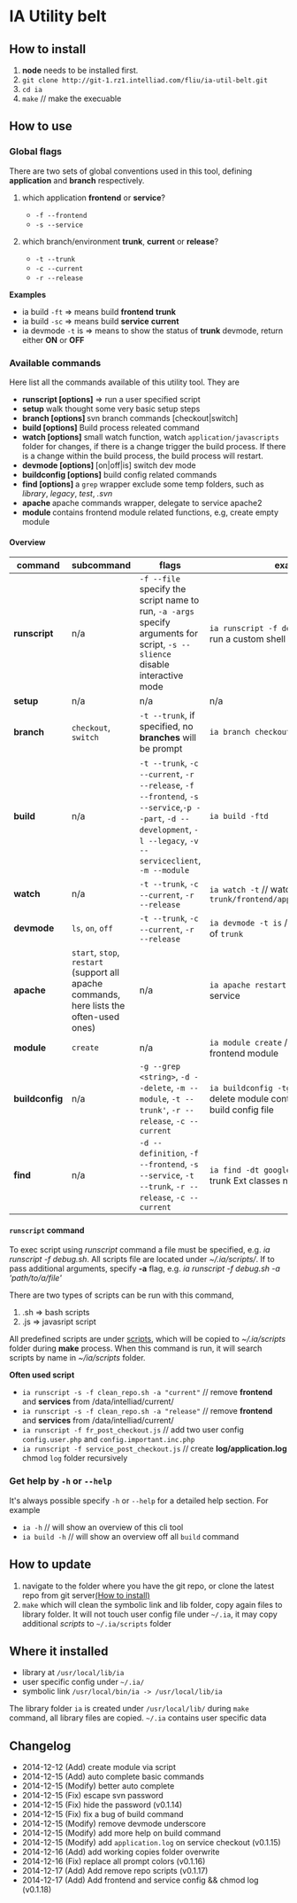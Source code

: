# IA Utility belt

## How to install

1. **node** needs to be installed first.
2. `git clone http://git-1.rz1.intelliad.com/fliu/ia-util-belt.git`
3. `cd ia`
4. `make` // make the execuable

## How to use

### Global flags

There are two sets of global conventions used in this tool, defining **application** and **branch** respectively.

1. which application **frontend** or **service**?

    * `-f --frontend`
    * `-s --service`


2. which branch/environment **trunk**, **current** or **release**?

    * `-t --trunk`
    * `-c --current`
    * `-r --release`

**Examples**

* ia build `-ft` => means build **frontend** **trunk**
* ia build `-sc` => means build **service** **current**
* ia devmode `-t` is => means to show the status of **trunk** devmode, return either **ON** or **OFF**

### Available commands

Here list all the commands available of this utility tool. They are

*   **runscript [options]**       =>    run a user specified script
*   **setup**                     walk thought some very basic setup steps
*   **branch [options] <cmd>**    svn branch commands [checkout|switch]
*   **build [options]**           Build process releated command
*   **watch [options]**           small watch function, watch `application/javascripts` folder for changes, if there is a change
trigger the build process. If there is a change within the build process, the build process will restart.
*   **devmode [options] <cmd>**   [on|off|is] switch dev mode
*   **buildconfig [options]**     build config related commands
*   **find [options] <pattern>**  a `grep` wrapper exclude some temp folders, such as *library*, *legacy*, *test*, *.svn*
*   **apache <cmd>**              apache commands wrapper, delegate to service apache2
*   **module <cmd>**              contains frontend module related functions, e.g, create empty module

#### Overview

| command | subcommand | flags  | examples |
| -------- | -------- | ------- | --------- |
| **runscript**     | n/a   |  `-f --file` specify the script name to run, `-a -args` specify arguments for script, `-s --slience` disable interactive mode | `ia runscript -f dev_dependency.sh` // run a custom shell script |
| **setup**         | n/a  |  n/a    | n/a |
| **branch**        | `checkout`, `switch` | `-t --trunk`, if specified, no **branches** will be prompt | `ia branch checkout --trunk` |
| **build**         | n/a | `-t --trunk`, `-c --current`, `-r --release`, `-f --frontend`, `-s --service`,`-p --part`, `-d --development`, `-l --legacy`, `-v --serviceclient`, `-m --module` | `ia build -ftd` |
| **watch**         | n/a  |`-t --trunk`, `-c --current`, `-r --release` | `ia watch -t` // watch for `trunk/frontend/application/javascripts` |
| **devmode**       | `ls`, `on`, `off`  |`-t --trunk`, `-c --current`, `-r --release` | `ia devmode -t is` // check the devmode of `trunk`|
| **apache**        | `start`, `stop`, `restart` (support all apache commands, here lists the often-used ones)|n/a| `ia apache restart` // restart apache2 service|
| **module**        | `create` | n/a | `ia module create` // create empty frontend module|
| **buildconfig**   | n/a | `-g --grep <string>`, `-d --delete`, `-m --module`, `-t --trunk'`, `-r --release`, `-c --current` | `ia buildconfig -tgd google` // prompt to delete module contains name *google* in build config file|
| **find**          | n/a | `-d --definition`, `-f --frontend`, `-s --service`, `-t --trunk`, `-r --release`, `-c --current`| `ia find -dt google` // find in frontend trunk Ext classes name contains *google*|

#### `runscript` command

To exec script using *runscript* command a file must be specified, e.g. *ia runscript -f debug.sh*. All scripts file are located under *~/.ia/scripts/*. If to pass additional arguments, specify **-a** flag, e.g. *ia runscript -f debug.sh -a 'path/to/a/file'*

There are two types of scripts can be run with this command,

1. .sh => bash scripts
2. .js => javasript script

All predefined scripts are under [scripts](scripts), which will be copied to *~/.ia/scripts* folder during **make** process. When this command is run, it will search scripts by name in *~/ia/scripts* folder.

**Often used script**

* `ia runscript -s -f clean_repo.sh -a "current"` // remove **frontend** and **services** from /data/intelliad/current/
* `ia runscript -s -f clean_repo.sh -a "release"` // remove **frontend** and **services** from /data/intelliad/current/
* `ia runscript -f fr_post_checkout.js` // add two user config `config.user.php` and `config.important.inc.php`
* `ia runscript -f service_post_checkout.js` // create **log/application.log** chmod `log` folder recursively

### Get help by `-h` or `--help`

It's always possible specify `-h` or `--help` for a detailed help section. For example

* `ia -h` // will show an overview of this cli tool
* `ia build -h` // will show an overview off all `build` command

## How to update

1. navigate to the folder where you have the git repo, or clone the latest repo from git server[(How to install)](#how-to-install)
2. `make` which will clean the symbolic link and lib folder, copy again files to library folder.
It will not touch user config file under `~/.ia`, it may copy additional *scripts* to `~/.ia/scripts` folder

## Where it installed

* library at `/usr/local/lib/ia`
* user specific config under `~/.ia/`
* symbolic link `/usr/local/bin/ia -> /usr/local/lib/ia`

The library folder `ia` is created under `/usr/local/lib/` during `make` command, all library files are copied.
`~/.ia` contains user specific data


## Changelog
* 2014-12-12 (Add) create module via script
* 2014-12-15 (Add) auto complete basic commands
* 2014-12-15 (Modify) better auto complete
* 2014-12-15 (Fix) escape svn password
* 2014-12-15 (Fix) hide the password                                (v0.1.14)
* 2014-12-15 (Fix) fix a bug of build command
* 2014-12-15 (Modify) remove devmode underscore
* 2014-12-15 (Modify) add more help on build command
* 2014-12-15 (Modify) add `application.log` on service checkout     (v0.1.15)
* 2014-12-16 (Add) add working copies folder overwrite
* 2014-12-16 (Fix) replace all prompt colors                        (v0.1.16)
* 2014-12-17 (Add) Add remove repo scripts                          (v0.1.17)
* 2014-12-17 (Add) Add frontend and service config && chmod log     (v0.1.18)
